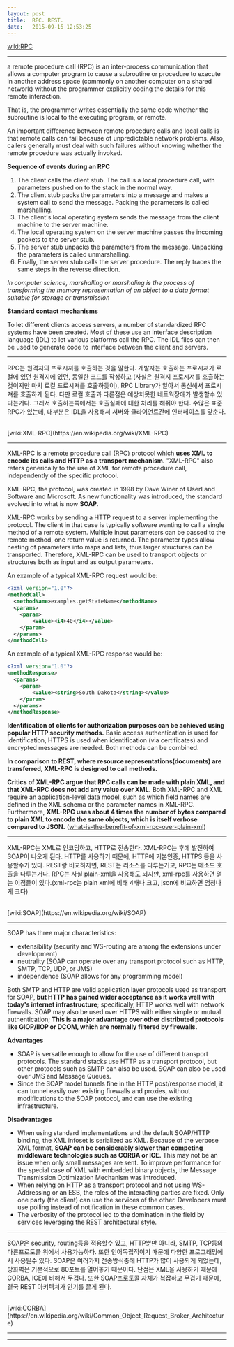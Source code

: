 ```yaml
---
layout: post
title:  RPC. REST.
date:   2015-09-16 12:53:25
---
```


[wiki:RPC](https://en.wikipedia.org/wiki/Remote_procedure_call)

***

a remote procedure call (RPC) is an inter-process communication that allows a computer program to cause a subroutine or procedure to execute in another address space (commonly on another computer on a shared network) without the programmer explicitly coding the details for this remote interaction. 

That is, the programmer writes essentially the same code whether the subroutine is local to the executing program, or remote. 

An important difference between remote procedure calls and local calls is that remote calls can fail because of unpredictable network problems. Also, callers generally must deal with such failures without knowing whether the remote procedure was actually invoked. 

**Sequence of events during an RPC**

1. The client calls the client stub. The call is a local procedure call, with parameters pushed on to the stack in the normal way.
2. The client stub packs the parameters into a message and makes a system call to send the message. Packing the parameters is called marshalling.
3. The client's local operating system sends the message from the client machine to the server machine.
4. The local operating system on the server machine passes the incoming packets to the server stub.
5. The server stub unpacks the parameters from the message. Unpacking the parameters is called unmarshalling.
6. Finally, the server stub calls the server procedure. The reply traces the same steps in the reverse direction.

*In computer science, marshalling or marshaling is the process of transforming the memory representation of an object to a data format suitable for storage or transmission*

**Standard contact mechanisms**

To let different clients access servers, a number of standardized RPC systems have been created. Most of these use an interface description language (IDL) to let various platforms call the RPC. The IDL files can then be used to generate code to interface between the client and servers.

***

RPC는 원격지의 프로시져를 호출하는 것을 말한다. 개발자는 호출하는 프로시져가 로컬에 있던 원격지에 있던, 동일한 코드를 작성하고 (사실은 원격지 프로시져를 호출하는것이지만 마치 로컬 프로시져를 호출하듯이), RPC Library가 알아서 통신해서 프로시져를 호출하게 된다. 다만 로컬 호출과 다른점은 예상치못한 네트웍장애가 발생할수 있다는거다. 그래서 호출하는쪽에서는 호출실패에 대한 처리를 해줘야 한다. 수많은 표준 RPC가 있는데, 대부분은 IDL을 사용해서 서버와 클라이언트간에 인터페이스를 맞춘다.

<br>
[wiki:XML-RPC](https://en.wikipedia.org/wiki/XML-RPC)

***

XML-RPC is a remote procedure call (RPC) protocol which **uses XML to encode its calls and HTTP as a transport mechanism**. "XML-RPC" also refers generically to the use of XML for remote procedure call, independently of the specific protocol. 

XML-RPC, the protocol, was created in 1998 by Dave Winer of UserLand Software and Microsoft. As new functionality was introduced, the standard evolved into what is now **SOAP**.

XML-RPC works by sending a HTTP request to a server implementing the protocol. The client in that case is typically software wanting to call a single method of a remote system. Multiple input parameters can be passed to the remote method, one return value is returned. The parameter types allow nesting of parameters into maps and lists, thus larger structures can be transported. Therefore, XML-RPC can be used to transport objects or structures both as input and as output parameters.

An example of a typical XML-RPC request would be:

```xml
<?xml version="1.0"?>
<methodCall>
  <methodName>examples.getStateName</methodName>
  <params>
    <param>
        <value><i4>40</i4></value>
    </param>
  </params>
</methodCall>
```

An example of a typical XML-RPC response would be:

```xml
<?xml version="1.0"?>
<methodResponse>
  <params>
    <param>
        <value><string>South Dakota</string></value>
    </param>
  </params>
</methodResponse>
```

**Identification of clients for authorization purposes can be achieved using popular HTTP security methods.** Basic access authentication is used for identification, HTTPS is used when identification (via certificates) and encrypted messages are needed. Both methods can be combined.

**In comparison to REST, where resource representations(documents) are transferred, XML-RPC is designed to call methods.**

**Critics of XML-RPC argue that RPC calls can be made with plain XML, and that XML-RPC does not add any value over XML.** Both XML-RPC and XML require an application-level data model, such as which field names are defined in the XML schema or the parameter names in XML-RPC. Furthermore, **XML-RPC uses about 4 times the number of bytes compared to plain XML to encode the same objects, which is itself verbose compared to JSON.** ([what-is-the-benefit-of-xml-rpc-over-plain-xml](http://stackoverflow.com/questions/1376688/what-is-the-benefit-of-xml-rpc-over-plain-xml))

***

XML-RPC는 XML로 인코딩하고, HTTP로 전송한다. XML-RPC는 후에 발전하여 SOAP이 나오게 된다. HTTP를 사용하기 때문에, HTTP에 기본인증, HTTPS 등을 사용할수가 있다. REST랑 비교하자면, REST는 리소스를 다루는거고, RPC는 메소드 호출을 다루는거다. RPC는 사실 plain-xml을 사용해도 되지만, xml-rpc를 사용하면 얻는 이점들이 있다.(xml-rpc는 plain xml에 비해 4배나 크고, json에 비교하면 엄청나게 크다)

<br>
[wiki:SOAP](https://en.wikipedia.org/wiki/SOAP)

***

SOAP has three major characteristics:
- extensibility (security and WS-routing are among the extensions under development)
- neutrality (SOAP can operate over any transport protocol such as HTTP, SMTP, TCP, UDP, or JMS)
- independence (SOAP allows for any programming model)

Both SMTP and HTTP are valid application layer protocols used as transport for SOAP, **but HTTP has gained wider acceptance as it works well with today's internet infrastructure**; specifically, HTTP works well with network firewalls. SOAP may also be used over HTTPS with either simple or mutual authentication; **This is a major advantage over other distributed protocols like GIOP/IIOP or DCOM, which are normally filtered by firewalls.** 

**Advantages**

- SOAP is versatile enough to allow for the use of different transport protocols. The standard stacks use HTTP as a transport protocol, but other protocols such as SMTP can also be used. SOAP can also be used over JMS and Message Queues.
- Since the SOAP model tunnels fine in the HTTP post/response model, it can tunnel easily over existing firewalls and proxies, without modifications to the SOAP protocol, and can use the existing infrastructure.

**Disadvantages**

- When using standard implementations and the default SOAP/HTTP binding, the XML infoset is serialized as XML. Because of the verbose XML format, **SOAP can be considerably slower than competing middleware technologies such as CORBA or ICE.** This may not be an issue when only small messages are sent. To improve performance for the special case of XML with embedded binary objects, the Message Transmission Optimization Mechanism was introduced.
- When relying on HTTP as a transport protocol and not using WS-Addressing or an ESB, the roles of the interacting parties are fixed. Only one party (the client) can use the services of the other. Developers must use polling instead of notification in these common cases.
- The verbosity of the protocol led to the domination in the field by services leveraging the REST architectural style.

***

SOAP은 security, routing등을 적용할수 있고, HTTP뿐만 아니라, SMTP, TCP등의 다른프로토콜 위에서 사용가능하다. 또한 언어독립적이기 때문에 다양한 프로그래밍에서 사용될수 있다. SOAP은 여러가지 전송방식중에 HTTP가 많이 사용되게 되었는데, 방화벽은 기본적으로 80포트를 열어놓기 때문이다. 단점은 XML을 사용하기 때문에 CORBA, ICE에 비해서 무겁다. 또한 SOAP프로토콜 자체가 복잡하고 무겁기 때문에, 결국 REST 아키텍쳐가 인기를 끌게 된다.

<br>
[wiki:CORBA](https://en.wikipedia.org/wiki/Common_Object_Request_Broker_Architecture)

***

***

